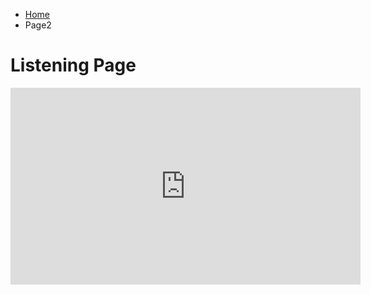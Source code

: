 


<ul class="breadcrumb">
  <li><a href="index.html">Home</a></li>
  <li>Page2</li>
</ul>
<h1>Listening Page</h1>
<iframe width="560" height="315" src="https://www.youtube.com/embed/V1bFr2SWP1I" frameborder="0" allowfullscreen></iframe>
